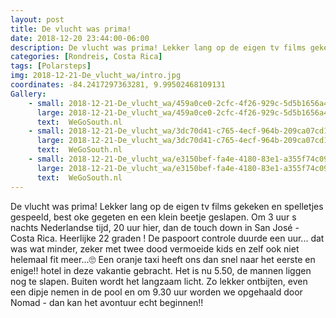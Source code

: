 ```yaml
---
layout: post
title: De vlucht was prima!
date: 2018-12-20 23:44:00-06:00
description: De vlucht was prima! Lekker lang op de eigen tv films gekeken en spelletjes gespeeld, best oke gegeten en een klein beetje geslapen.
categories: [Rondreis, Costa Rica]
tags: [Polarsteps]
img: 2018-12-21-De_vlucht_wa/intro.jpg
coordinates: -84.2417297363281, 9.99502468109131
Gallery:
    - small: 2018-12-21-De_vlucht_wa/459a0ce0-2cfc-4f26-929c-5d5b1656a4a1_large_image.jpg
      large: 2018-12-21-De_vlucht_wa/459a0ce0-2cfc-4f26-929c-5d5b1656a4a1_large_image.jpg
      text:  WeGoSouth.nl
    - small: 2018-12-21-De_vlucht_wa/3dc70d41-c765-4ecf-964b-209ca07cd148_large_image.jpg
      large: 2018-12-21-De_vlucht_wa/3dc70d41-c765-4ecf-964b-209ca07cd148_large_image.jpg
      text:  WeGoSouth.nl
    - small: 2018-12-21-De_vlucht_wa/e3150bef-fa4e-4180-83e1-a355f74c099a_large_image.jpg
      large: 2018-12-21-De_vlucht_wa/e3150bef-fa4e-4180-83e1-a355f74c099a_large_image.jpg
      text:  WeGoSouth.nl
---
```

De vlucht was prima! Lekker lang op de eigen tv films gekeken en spelletjes gespeeld, best oke gegeten en een klein beetje geslapen. 
Om 3 uur s nachts Nederlandse tijd, 20 uur  hier, dan de touch down in San José - Costa Rica. Heerlijke 22 graden ! 
De paspoort controle duurde een uur... dat was wat minder, zeker met twee dood vermoeide kids en zelf ook niet helemaal fit meer...🙄
Een oranje taxi heeft ons dan snel naar het eerste en enige!! hotel in deze vakantie gebracht. 
Het is nu 5.50, de mannen liggen nog te slapen. Buiten wordt het langzaam licht. Zo lekker ontbijten, even een dipje nemen in de pool en om 9.30 uur worden we opgehaald door Nomad - dan kan het avontuur echt beginnen!!
